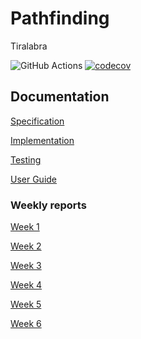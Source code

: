 # Pathfinding
Tiralabra

![GitHub Actions](https://github.com/StrappedGlint13/pathfinding/workflows/Java%20CI%20with%20Gradle/badge.svg)
[![codecov](https://codecov.io/gh/StrappedGlint13/pathfinding/branch/main/graph/badge.svg?token=O0GDXF1ROH)](https://codecov.io/gh/StrappedGlint13/pathfinding)

## Documentation 

[Specification](https://github.com/StrappedGlint13/pathfinding/blob/main/documentation/specification.md)


[Implementation](https://github.com/StrappedGlint13/pathfinding/blob/main/documentation/implementation.md)


[Testing](https://github.com/StrappedGlint13/pathfinding/blob/main/documentation/testing.md)


[User Guide](https://github.com/StrappedGlint13/pathfinding/blob/main/documentation/user_guide.md)

### Weekly reports

[Week 1](https://github.com/StrappedGlint13/pathfinding/blob/main/documentation/weekly_reports/week_1_report.md)


[Week 2](https://github.com/StrappedGlint13/pathfinding/blob/main/documentation/weekly_reports/week_2_report.md)


[Week 3](https://github.com/StrappedGlint13/pathfinding/blob/main/documentation/weekly_reports/week_3_report.md)


[Week 4](https://github.com/StrappedGlint13/pathfinding/blob/main/documentation/weekly_reports/week_4_report.md)


[Week 5](https://github.com/StrappedGlint13/pathfinding/blob/main/documentation/weekly_reports/week_5_report.md)


[Week 6](https://github.com/StrappedGlint13/pathfinding/blob/main/documentation/weekly_reports/week_6_report.md)


